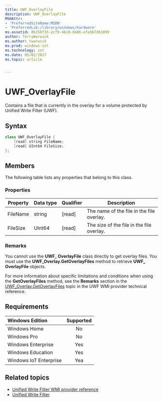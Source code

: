 ```yaml
---
title: UWF_OverlayFile
description: UWF_OverlayFile
MSHAttr:
- 'PreferredSiteName:MSDN'
- 'PreferredLib:/library/windows/hardware'
ms.assetid: 8b258f33-2cf9-46c8-8a66-efa567d63899
author: TerryWarwick
ms.author: twarwick
ms.prod: windows-iot
ms.technology: iot
ms.date: 05/02/2017
ms.topic: article


---
```

# UWF_OverlayFile

Contains a file that is currently in the overlay for a volume protected by Unified Write Filter (UWF).

## Syntax

```powershell
class UWF_OverlayFile {
    [read] string FileName;
    [read] UInt64 FileSize;
};
```

## Members

The following table lists any properties that belong to this class.

### Properties

| Property | Data&nbsp;type | Qualifier | Description |
|----------|----------------|-----------|-------------|
| FileName | string | [read] | The name of the file in the file overlay. |
| FileSize | UInt64 | [read] | The size of the file in the file overlay. |

### Remarks

You cannot use the **UWF_ OverlayFile** class directly to get overlay files. You must use the **UWF_Overlay.GetOverlayFiles** method to retrieve **UWF_ OverlayFile** objects.

For more information about specific limitations and conditions when using the **GetOverlayFiles** method, see the **Remarks** section in the [UWF_Overlay.GetOverlayFiles](uwf-overlaygetoverlayfiles.md) topic in the UWF WMI provider technical reference.

## Requirements

| Windows Edition        | Supported |
|:-----------------------|:---------:|
| Windows Home           | No        |
| Windows Pro            | No        |
| Windows Enterprise     | Yes       |
| Windows Education      | Yes       |
| Windows IoT Enterprise | Yea       |

## Related topics

- [Unified Write Filter WMI provider reference](uwf-wmi-provider-reference.md)
- [Unified Write Filter](unified-write-filter.md)
